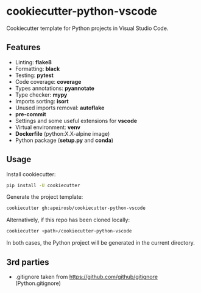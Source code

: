 # cookiecutter-python-vscode

Cookiecutter template for Python projects in Visual Studio Code.

## Features
- Linting: **flake8**
- Formatting: **black**
- Testing: **pytest**
- Code coverage: **coverage**
- Types annotations: **pyannotate**
- Type checker: **mypy**
- Imports sorting: **isort**
- Unused imports removal: **autoflake**
- **pre-commit**
- Settings and some useful extensions for **vscode**
- Virtual environment: **venv**
- **Dockerfile** (python:X.X-alpine image)
- Python package (**setup.py** and **conda**)

## Usage
Install cookiecutter:
```sh
pip install -U cookiecutter
```
Generate the project template:
```sh
cookiecutter gh:apeirosb/cookiecutter-python-vscode
```
Alternatively, if this repo has been cloned locally:
```sh
cookiecutter <path>/cookiecutter-python-vscode
```

In both cases, the Python project will be generated in the current directory.

## 3rd parties
- .gitignore taken from https://github.com/github/gitignore (Python.gitignore)
